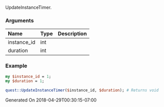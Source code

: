 UpdateInstanceTimer.
### Arguments
**Name**|**Type**|**Description**
:---|:---|:---
instance_id|int|
duration|int|

### Example

```perl
my $instance_id = 1;
my $duration = 1;

quest::UpdateInstanceTimer($instance_id, $duration); # Returns void
```


Generated On 2018-04-29T00:30:15-07:00